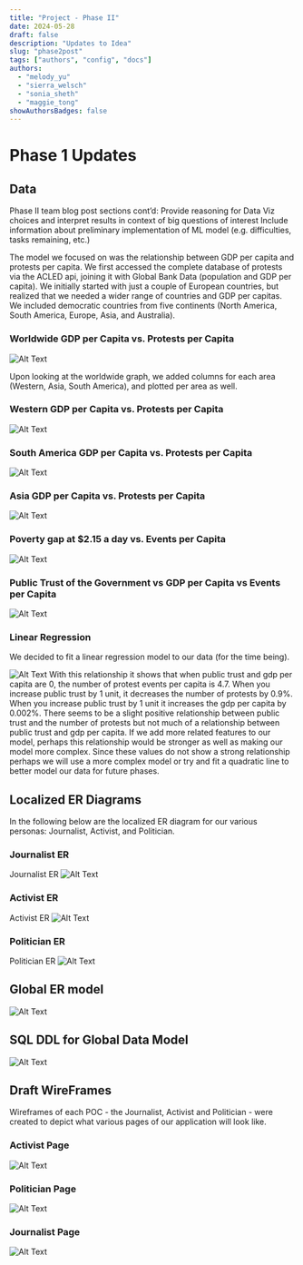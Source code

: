 ```yaml
---
title: "Project - Phase II"
date: 2024-05-28
draft: false
description: "Updates to Idea"
slug: "phase2post"
tags: ["authors", "config", "docs"]
authors:
  - "melody_yu"
  - "sierra_welsch"
  - "sonia_sheth"
  - "maggie_tong"
showAuthorsBadges: false
---
```


# Phase 1 Updates

## Data

Phase II team blog post sections cont’d:
Provide reasoning for Data Viz choices and interpret results in context of big questions of interest
Include information about preliminary implementation of ML model (e.g. difficulties, tasks remaining, etc.)

The model we focused on was the relationship between GDP per capita and protests per capita. We first accessed the complete database
of protests via the ACLED api, joining it with Global Bank Data (population and GDP per capita). We initially started with just a couple of European
countries, but realized that we needed a wider range of countries and GDP per capitas. We included democratic countries from five continents (North America, South America, Europe, Asia, and Australia).

### Worldwide GDP per Capita vs. Protests per Capita
![Alt Text](https://lh3.googleusercontent.com/pw/AP1GczPyITPd3s4OSpKnKKfhjw2BCS_WcIf7ecIM2gBzES4ulvKExynqBG9AanHTEoTMRRq7xlCxafoGWfeag7pvE-SWvIim7osb_EqwEcNZMcxu8W0PdjRm=w2400)

Upon looking at the worldwide graph, we added columns for each area (Western, Asia, South America), and plotted per area as well.

### Western GDP per Capita vs. Protests per Capita
![Alt Text](https://lh3.googleusercontent.com/pw/AP1GczNS6yJxxBTQ4IntiRZWyQh9pjkqRhF6T64mYOiXeVp68SWbXgSirA0uSRXRqoCwtKMZ6KXe42xlc5d72yY8158fKoc5-awpa4NHSzOPrnBn_9ixB3tb=w2400)

### South America GDP per Capita vs. Protests per Capita
![Alt Text](https://lh3.googleusercontent.com/pw/AP1GczOtSPxumBytDU5wYYlqI0oZWn1IP8m9OjDa6M9T7dpf2gS2Bx9s2FWL99K65ZkPavrcjVgGD5-Ldj-hS__lHSmOm-6_OZ9DRGRof7SInJRap8kOXfES=w2400)

### Asia GDP per Capita vs. Protests per Capita
![Alt Text](https://lh3.googleusercontent.com/pw/AP1GczMMVe45FPeLsKSlSTVElvy3yDc41bu_Jg0R_Crhir5m_qigUQys3q24gVuXe64cDctYRrLALWMcOTViFjc8caL6v9jtN47VeMYz6Rvi6xehLBErtVWN=w2400)

### Poverty gap at $2.15 a day vs. Events per Capita
![Alt Text](https://lh3.googleusercontent.com/pw/AP1GczN_-nDF3_WPWkNWXXdJm8XFSPGR8EKjsadSHvc3c2ZwS-xqAdOAEZ5Do_udRhv5LCtW6ukKB8jXGG_v0Pt9tChqZn6xg8Nwfx3jZdsRK5xqz1h_XgGV=w2400)

### Public Trust of the Government vs GDP per Capita vs Events per Capita
![Alt Text](https://lh3.googleusercontent.com/pw/AP1GczOosJfgDw-773fBU1D5H0Mf6j-v06GR7ObsNaIYNKanw1jhfBK_e7JSCY0wcF7JLDv9p6DhX2ag4FK6V5hkhbP3OQ9J7v3M1evFbz_J6alVId7mwek0=w2400)

### Linear Regression
We decided to fit a linear regression model to our data (for the time being).

![Alt Text](https://lh3.googleusercontent.com/pw/AP1GczMYcVWov80nnXn7gSHc6-YGWUk59IUkHsuYPBYOW85OVEOenw9ZgpSUkNVqzF4jeNOefaWSBEeNFCbv1DCBdMWpVbsiUDDFkCH3lCBlV8h3S2Ap_yJP=w2400)
With this relationship it shows that when public trust and gdp per capita are 0, the number of protest events per capita is 4.7. When you increase public trust by 1 unit, it decreases the number of protests by 0.9%. When you increase public trust by 1 unit it increases the gdp per capita by 0.002%. There seems to be a slight positive relationship between public trust and the number of protests but not much of a relationship between public trust and gdp per capita. If we add more related features to our model, perhaps this relationship would be stronger as well as making our model more complex. Since these values do not show a strong relationship perhaps we will use a more complex model or try and fit a quadratic line to better model our data for future phases.

<!-- Activist Page
![Alt Text](https://lh3.googleusercontent.com/pw/AP1GczM7mlCdhIiJYA29e-HAUXbfFYMuLyzIE-FOB6-DnX0DNa_c3h77zc1qQjYIhBQR_qJMYjfD6puX4O_3AJJ1dI0_oaY-TlkShFc_6Z1kVJW9e8uWAcP6=w2400) -->



## Localized ER Diagrams

In the following below are the localized ER diagram for our various personas: Journalist, Activist, and Politician.

### Journalist ER

Journalist ER
![Alt Text](https://lh3.googleusercontent.com/pw/AP1GczON6egIFFCIp9Tjxc7mnC4aY7cyIWWUbcTL2ztVDJeQMa3Rz5lUL8eDdlpTE9iu9-u7fCFroXQOOUFALM5eygfb5e94ROZN4okmEzj06V8-6RGIJ9Eq=w2400)

### Activist ER

Activist ER
![Alt Text](https://lh3.googleusercontent.com/pw/AP1GczMHZYJOGd137eM6Yoy46PQ6eePLAr9UteEt0x8tLARW-ddCK0jKZrcKX7Y4SvGfcd3yUkovaw-PRwYAuvBC4OCTkegn-0Fl3viwxdLy20txChe1BJXE=w2400)

### Politician ER

Politician ER
![Alt Text](https://lh3.googleusercontent.com/pw/AP1GczPVCKmXqGAT1PIlMiZac1QPGdY0WTerpuC_6wHfmMlKtqNfYa1jhnGCSRmiyGbVf3FrMjmFFDDqV2jcUJkU3GpLjbLsOMVWLAcmZfLoW5JKs_VBSGYO=w2400)

## Global ER model

![Alt Text](https://lh3.googleusercontent.com/pw/AP1GczNLGqmiJEkCfXM_QGwBhC0moVwDNV8agDPr9VCofO9eV53qcyAm6VAXlvDCbOB8A_hU5jRRDGCX9AZ0n-4dlrTRB6VkKCZXbJeni5kBS-44fvY5SKZ4=w2400)

## SQL DDL for Global Data Model

![Alt Text](https://lh3.googleusercontent.com/pw/AP1GczNiSii5cuO1IIqk-EUHQSlHX7VZ7V3TdB1dQWTmPfEFiURUBFiWvzjpZjZKgcXPVJBcc5Utn7OYI2DeMLZs4YqzPiOdtOX3KtnKcwYMohy3JZVyhjaR=w2400)

## Draft WireFrames

Wireframes of each POC - the Journalist, Activist and Politician - were created to depict what various pages of our application will look like.

### Activist Page
![Alt Text](https://lh3.googleusercontent.com/pw/AP1GczM7mlCdhIiJYA29e-HAUXbfFYMuLyzIE-FOB6-DnX0DNa_c3h77zc1qQjYIhBQR_qJMYjfD6puX4O_3AJJ1dI0_oaY-TlkShFc_6Z1kVJW9e8uWAcP6=w2400)

### Politician Page
![Alt Text](https://lh3.googleusercontent.com/pw/AP1GczO7V58dsL9e37-fLE0xD7FK7YReCPdYZ9tffa-09xWY4CSCrk3-WJuK2Q9NbY6xqxzcSHLNZAJXXOiCxjufRasGxQhP54QWMrDDTNhAhliuKj_9pTYH=w2400)

### Journalist Page
![Alt Text](https://lh3.googleusercontent.com/pw/AP1GczM-kuouqoMCsbXfnG8TGw6uYCOToC-OTKp8g7i0nBKRCVVvYic_GvB8WN9Dh_8wpP7vQ6Mobqxd6TYoCrAhVp2QwTTNIzBOCZqm_wKemX9iJPJlKR9G=w2400)